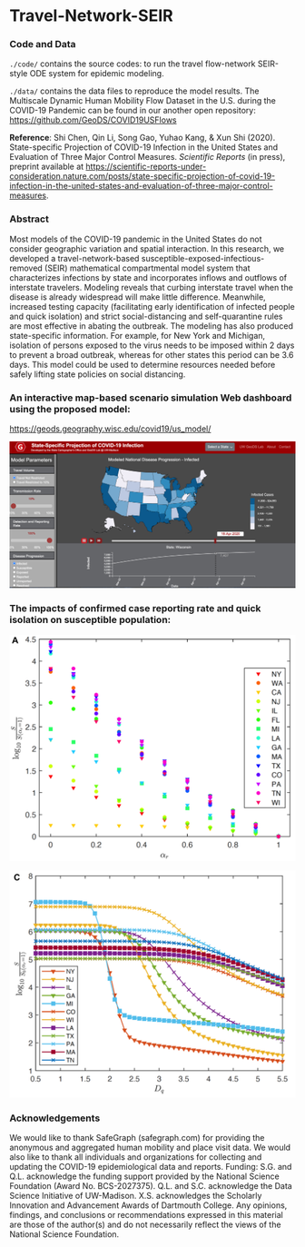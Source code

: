# Travel-Network-SEIR

### Code and Data
`./code/` contains the source codes: to run the travel flow-network SEIR-style ODE system for epidemic modeling.

`./data/` contains the data files to reproduce the model results. The Multiscale Dynamic Human Mobility Flow Dataset in the U.S. during the COVID-19 Pandemic can be found in our another open repository: https://github.com/GeoDS/COVID19USFlows

**Reference**: Shi Chen, Qin Li, Song Gao, Yuhao Kang, & Xun Shi (2020). State-specific Projection of COVID-19 Infection in the United States and Evaluation of Three Major Control Measures. *Scientific Reports* (in press), preprint available at https://scientific-reports-under-consideration.nature.com/posts/state-specific-projection-of-covid-19-infection-in-the-united-states-and-evaluation-of-three-major-control-measures.

### Abstract 
Most models of the COVID-19 pandemic in the United States do not consider geographic variation and spatial interaction. In this research, we developed a travel-network-based susceptible-exposed-infectious-removed (SEIR)  mathematical compartmental model system  that characterizes infections by state and incorporates inflows and outflows of interstate travelers. Modeling reveals that curbing interstate travel when the disease is already widespread will make little difference. Meanwhile, increased testing capacity (facilitating early identification of infected people and quick isolation) and strict social-distancing and self-quarantine rules are most effective in abating the outbreak. The modeling has also produced state-specific information. For example, for New York and Michigan, isolation of persons exposed to the virus needs to be imposed within 2 days to prevent a broad outbreak, whereas for other states this period can be 3.6 days. This model could be used to determine resources needed before safely lifting state policies on social distancing.

### An interactive map-based scenario simulation Web dashboard using the proposed model:
https://geods.geography.wisc.edu/covid19/us_model/
<p align="center">
  <a href="https://geods.geography.wisc.edu/covid19/us_model/">
    <img src="images/web_simulation_dashboard.png" alt="Dashboard" width=800>
  </a>
</p>

### The impacts of confirmed case reporting rate and quick isolation on susceptible population:
<p align="center">
  <a href="https://geods.geography.wisc.edu/covid19/us_model/">
    <img src="images/fig3_top15_sigma10_beta0_gamma05_new.png" alt="Report Rate" width=800>
  </a>
</p>

<p align="center">
  <a href="https://geods.geography.wisc.edu/covid19/us_model/">
    <img src="images/fig3_S_top15_sigma10_beta0_gamma05_new.png" alt="Delay" width=800>
  </a>
</p>

### Acknowledgements
We would like to thank SafeGraph (safegraph.com) for providing the anonymous and aggregated human mobility and place visit data. We would also like to thank all individuals and organizations for collecting and updating the COVID-19 epidemiological data and reports. Funding: S.G. and Q.L. acknowledge the funding support provided by the National Science Foundation (Award No. BCS-2027375). Q.L. and S.C. acknowledge the Data Science Initiative of UW-Madison. X.S. acknowledges the Scholarly Innovation and Advancement Awards of Dartmouth College. Any opinions, findings, and conclusions or recommendations expressed in this material are those of the author(s) and do not necessarily reflect the views of the National Science Foundation. 
